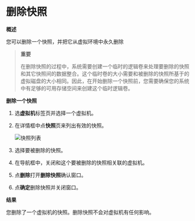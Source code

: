 # 删除快照

**概述**

您可以删除一个快照，并把它从虚拟环境中永久删除


> **重要**
>
> 在删除快照的过程中，系统需要创建一个临时的逻辑卷来处理要删除的快照和其它快照间的数据整合。这个临时卷的大小需要和被删除的快照所基于的虚拟磁盘的大小相同。因此，在开始删除一个快照前，您需要确保您的系统中有足够的可用存储空间来创建这个临时逻辑卷。


**删除一个快照**

1. 选**虚拟机**标签页并选择一个虚拟机。

2. 在详情框中点**快照**页来列出有效的快照。

   ![快照列表](images/delete_snapshot_tab.png)

3. 选择要被删除的快照。

4. 在导航框中，关闭和这个要被删除的快照相关联的虚拟机。

5. 点**删除**打开**删除快照**确认窗口。

6. 点**确定**删除快照并关闭窗口。


**结果**

您删除了一个虚拟机的快照。删除快照不会对虚拟机有任何影响。
